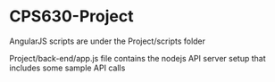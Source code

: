 # CPS630-Project

AngularJS scripts are under the Project/scripts folder

Project/back-end/app.js file contains the nodejs API server setup that includes some sample API calls
